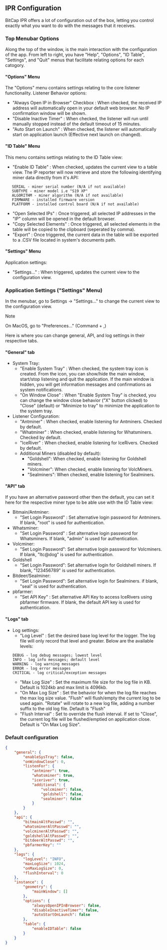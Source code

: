 ## IPR Configuration
BitCap IPR offers a lot of configuration out of the box, letting you control exactly what you want to do with the messages that it receives.

### Top Menubar Options
Along the top of the window, is the main interaction with the configuration of the app. From left to right, you have "Help", "Options", "ID Table", "Settings", and "Quit" menus that facilitate relating options for each catogory.
#### "Options" Menu
The "Options" menu contains settings relating to the core listener functionality.
Listener Behavior options:
   - "Always Open IP in Browser" Checkbox : When checked, the received IP address will automatically open in your default web browser. No IP confirmation window will be shown.
   - "Disable Inactive Timer" : When checked, the listener will run until manually stopped instead of the default timeout of 15 minutes.
   - "Auto Start on Launch" : When checked, the listener will automatically start on application launch (Effective next launch on changed).

#### "ID Table" Menu
This menu contains settings relating to the ID Table view:
   - "Enable ID Table" : When checked, updates the current view to a table view. The IP reporter will now retrieve and store the following identifying miner data directly from it's API:
   ```
      SERIAL - miner serial number (N/A if not available)
      SUBTYPE - miner model i.e "S19 XP"
      ALGORITHM - miner algorithm (N/A if not available)
      FIRMWARE - installed firmware version
      PLATFORM - installed control board (N/A if not available)
   ```
   - "Open Selected IPs" : Once triggered, all selected IP addresses in the "IP" column will be opened in the default browser.
   - "Copy Selected Elements" : Once triggered, all selected elements in the table will be copied to the clipboard (seperated by comma).
   - "Export" : Once triggered, the current data in the table will be exported to a .CSV file located in system's documents path.

#### "Settings" Menu
Application settings:
   - "Settings..." : When triggered, updates the current view to the configuration view.

### Application Settings ("Settings" Menu)
In the menubar, go to Settings -> "Settings..." to change the current view to the configuration view.
> [!NOTE]
> On MacOS, go to "Preferences..." (Command + ,)

Here is where you can change general, API, and log settings in their respective tabs.
   #### "General" tab
   - System Tray:
      - "Enable System Tray" : When checked, the system tray icon is created. From the icon, you can show/hide the main window, start/stop listening and quit the application. If the main window is hidden, you will get information messages and confirmations as system notifications.
      - "On Window Close" : When "Enable System Tray" is checked, you can change the window close behavior ("X" button clicked) to "Close" (default) or "Minimize to tray" to minimize the application to the system tray.
   - Listener Configuration:
      - "Antminer" : When checked, enable listening for Antminers. Checked by default.
      - "Whatminer" : When checked, enable listening for Whatsminers. Checked by default.
      - "IceRiver" : When checked, enable listening for IceRivers. Checked by default.
      - Additional Miners (disabled by default):
         - "Goldshell": When checked, enable listening for Goldshell miners.
         - "Volcminer":  When checked, enable listening for VolcMiners.
         - "Sealminers": When checked, enable listening for Sealminers.
   #### "API" tab
   If you have an alternative password other then the default, you can set it here for the respective miner type to be able use with the ID Table view:
   - Bitmain/Antminer:
     - "Set Login Password" : Set alternative login password for Antminers. If blank, "root" is used for authentication.
   - Whatsminer:
     - "Set Login Password" : Set alternative login password for Whatsminers. If blank, "admin" is used for authentication.
   - Volcminer:
     - "Set Login Password": Set alternative login password for Volcminers. If blank, "ltc@dog" is used for authentication.
   - Goldshell
     - "Set Login Password": Set alternative login for Goldshell miners. If blank, "123456789" is used for authentication.
   - Bitdeer/Sealminer:
     - "Set Login Password": Set alternative login for Sealminers. if blank, "seal" is used for authentication.
   - pbfarmer:
     - "Set API Key" : Set alternative API Key to access IceRivers using pbfarmer firmware. If blank, the default API key is used for authentication.

   #### "Logs" tab
   - Log settings:
     - "Log Level" : Set the desired base log level for the logger. The log file will only record that level and greater. Below are the available levels:
     ```
     DEBUG - log debug messages; lowest level
     INFO - log info messages; default level
     WARNING - log warning messages
     ERROR - log error messages
     CRITICAL - log critical/exception messages
     ```
     - "Max Log Size" : Set the maximum file size for the log file in KB. Default is 1024kb and max limit is 4096kb.
     - "On Max Log Size" : Set the behavior for when the log file reaches the max log size value. "Flush" will flush/empty the current log to be used again. "Rotate" will rotate to a new log file, adding a number suffix to the old log file. Default is "Flush"
     - "Flush Interval" : Set to override the flush interval. If set to "Close", the current log file will be flushed/emptied on application close. Default is "On Max Log Size".

### Default configuration
```json
{
    "general": {
        "enableSysTray": false,
        "onWindowClose": 0,
        "listenFor": {
            "antminer": true,
            "whatsminer": true,
            "iceriver": true,
            "additional": {
                "volcminer": false,
                "goldshell": false,
                "sealminer": false
            }
        }
    },
    "api": {
        "bitmainAltPasswd": "",
        "whatsminerAltPasswd": "",
        "volcminerAltPasswd": "",
        "goldshellAltPasswd": "",
        "bitdeerAltPasswd": "",
        "pbfarmerKey": ""
    },
    "logs": {
        "logLevel": "INFO",
        "maxLogSize": 1024,
        "onMaxLogSize": 0,
        "flushInterval": 0
    },
    "instance": {
        "geometry": {
            "mainWindow": []
        },
        "options": {
            "alwaysOpenIPInBrowser": false,
            "disableInactiveTimer": false,
            "autoStartOnLaunch": false
        },
        "table": {
            "enableIDTable": false
        }
    }
}
```
